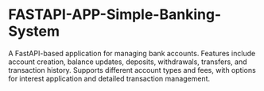 # FASTAPI-APP-Simple-Banking-System
A FastAPI-based application for managing bank accounts. Features include account creation, balance updates, deposits, withdrawals, transfers, and transaction history. Supports different account types and fees, with options for interest application and detailed transaction management.
